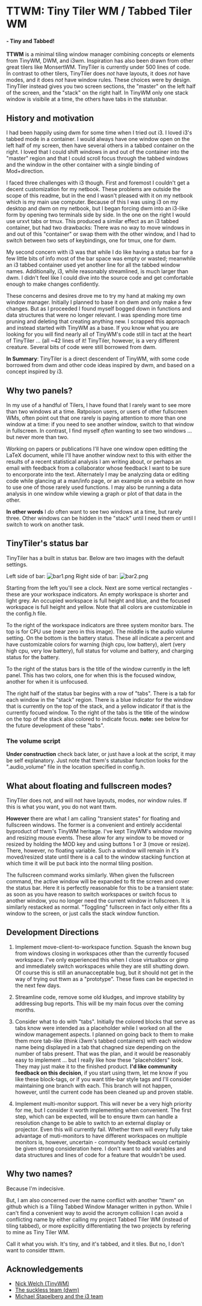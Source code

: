 # TTWM: Tiny Tiler WM / Tabbed Tiler WM #
#### - Tiny and Tabbed! ####

**TTWM** is a minimal tiling window manager combining concepts or elements from TinyWM, DWM, and i3wm.  Inspiration has also been drawn from other great tilers like MonsertWM.  TinyTiler is currently under 500 lines of code.  In contrast to other tilers, TinyTiler does *not* have layouts, it does *not* have modes, and it does *not* have window rules.  These choices were by design.  TinyTiler instead gives you two screen sections, the "master" on the left half of the screen, and the "stack" on the right half.  In TinyWM only one stack window is visibile at a time, the others have tabs in the statusbar.

## History and motivation ##

I had been happily using dwm for some time when I tried out i3.  I loved i3's tabbed mode in a container.  I would always have one window open on the left half of my screen, then have several others in a tabbed container on the right.  I loved that I could shift windows in and out of the container into the "master" region and that I could scroll focus through the tabbed windows and the window in the other container with a single binding of Mod+direction.

I faced three challenges with i3 though.  First and foremost I couldn't get a decent customization for my netbook.  These problems are outside the scope of this readme, but in the end I wasn't pleased with it on my netbook which is my main use computer.  Because of this I was using i3 on my desktop and dwm on my netbook, but I began forcing dwm into an i3-like form by opening two terminals side by side.  In the one on the right I would use urxvt tabs or tmux.  This produced a similar effect as an i3 tabbed container, but had two drawbacks: There was no way to move windows in and out of this "container" or swap them with the other window, and I had to switch between two sets of keybindings, one for tmux, one for dwm.

My second concern with i3 was that while I do like having a status bar for a few little bits of info most of the bar space was empty or wasted; meanwhile an i3 tabbed container used yet another line for all the tabbed window names.  Additionally, i3, while reasonably streamlined, is much larger than dwm.  I didn't feel like I could dive into the source code and get comfortable enough to make changes confidently.

These concerns and desires drove me to try my hand at making my own window manager.  Initially I planned to base it on dwm and only make a few changes.  But as I proceeded I found myself bogged down in functions and data structures that were no longer relevant.  I was spending more time pruning and deleting that creating anything new.  I scrapped this approach and instead started with TinyWM as a base.  If you know what you are looking for you will find nearly all of TinyWM's code still in tact at the heart of TinyTiler ... (all ~42 lines of it!  TinyTiler, however, is a very different creature.  Several bits of code were still borrowed from dwm.

**In Summary**: TinyTiler is a direct descendent of TinyWM, with some code borrowed from dwm and other code ideas inspired by dwm, and based on a concept inspired by i3.

## Why two panels? ##

In my use of a handful of Tilers, I have found that I rarely want to see more than two windows at a time.  Ratpoison users, or users of other fullscreen WMs, often point out that one rarely is paying attention to more than one window at a time: if you need to see another window, switch to that window in fullscreen.  In contrast, I find myself *often* wanting to see two windows ... but never more than two.

Working on papers or publications I'll have one window open editting the LaTeX document, while I'll have another window next to this with either the results of a recent statistical analysis I am writing about, or perhaps an email with feedback from a collaborator whose feedback I want to be sure to encorporate into the text.  Alternately I may be analyzing data or editing code while glancing at a man/info page, or an example on a website on how to use one of those rarely used functions.  I may also be running a data analysis in one window while viewing a graph or plot of that data in the other.

**In other words** I *do* often want to see two windows at a time, but rarely three.  Other windows can be hidden in the "stack" until I need them or until I switch to work on another task.

## TinyTiler's status bar ##

TinyTiler has a built in status bar.  Below are two images with the default settings.

Left side of bar:
![bar1.png](https://raw.github.com/TilbyWhite/ttwm/master/bar1.png)
Right side of bar:
![bar2.png](https://raw.github.com/TilbyWhite/ttwm/master/bar2.png)

Starting from the left you'll see a clock.  Next are some vertical rectangles - these are your workspace indicators.  An empty workspace is shorter and light grey.  An occupied workspace is full height and blue, and the focused workspace is full height and yellow.  Note that all colors are customizable in the config.h file.

To the right of the workspace indicators are three system monitor bars.  The top is for CPU use (near zero in this image).  The middle is the audio volume setting.  On the bottom is the battery status.  These all indicate a percent and have customizable colors for warning (high cpu, low battery), alert (very high cpu, very low battery), full status for volume and battery, and charging status for the battery.

To the right of the status bars is the title of the window currently in the left panel.  This has two colors, one for when this is the focused window, another for when it is unfocused.

The right half of the status bar begins with a row of "tabs".  There is a tab for each window in the "stack" region.  There is a blue indicator for the window that is currently on the top of the stack, and a yellow indicator if that is the currently focued window.  To the right of the tabs is the title of the window on the top of the stack also colored to indicate focus.  **note:** see below for the future development of these "tabs".

### The volume script ###

**Under construction** check back later, or just have a look at the script, it may be self explanatory.  Just note that ttwm's statusbar function looks for the ".audio_volume" file in the location specified in config.h.

## What about floating and fullscreen modes? ##

TinyTiler does not, and will not have layouts, modes, nor window rules.  If this is what you want, you do not want ttwm.

**However** there are what I am calling "transient states" for floating and fullscreen windows.  The former is a convenient and entirely accidental byproduct of ttwm's TinyWM heritage.  I've kept TinyWM's window moving and resizing mouse events.  These allow for any window to be moved or resized by holding the MOD key and using buttons 1 or 3 (move or resize).  There, however, no floating variable.  Such a window will remain in it's moved/resized state until there is a call to the window stacking function at which time it will be put back into the normal tiling position.

The fullscreen command works similarly.  When given the fullscreen command, the active window will be expanded to fit the screen and cover the status bar.  Here it is perfectly reasonable for this to be a transient state: as soon as you have reason to switch workspaces or switch focus to another window, you no longer need the current window in fullscreen.  It is similarly restacked as normal.  "Toggling" fullscreen in fact only either fits a window to the screen, or just calls the stack window function.

## Development Directions ##

1. Implement move-client-to-workspace function.  Squash the known bug from windows closing in workspaces other than the currently focused workspace.  I've only experienced this when I close virtualbox or gimp and immediately switch workspaces while they are still shutting down.  Of course this is still an anunacceptable bug, but it should not get in the way of trying out ttwm as a "prototype".  These fixes can be expected in the next few days.

1. Streamline code, remove some old kludges, and improve stability by addressing bug reports.  This will be my main focus over the coming months.

1. Consider what to do with "tabs".  Initially the colored blocks that serve as tabs know were intended as a placeholder while I worked on all the window management aspects.  I planned on going back to them to make them more tab-like (think i3wm's tabbed containers) with each window name being displayed in a tab that chagned size depending on the number of tabs present.  That was the plan, and it would be reasonably easy to implement ... but I really like how these "placeholders" look.  They may just make it to the finished product.  **I'd like community feedback on this decision**, if you start using ttwm, let me know if you like these block-tags, or if you want title-bar style tags and I'll consider maintaining one branch with each.  This branch will not happen, however, until the current code has been cleaned up and proven stable.

1. Implement multi-monitor support.  This will never be a very high priority for me, but I consider it worth implementing when convenient.  The first step, which can be expected, will be to ensure ttwm can handle a resolution change to be able to switch to an external display or projector.  Even this will currently fail.  Whether ttwm will every fully take advantage of muti-monitors to have different workspaces on multiple monitors is, however,  uncertain - community feedback would certainly be given strong consideration here.  I don't want to add variables and data structures and lines of code for a feature that wouldn't be used.

## Why two names? ##

Because I'm indecisive.

But, I am also concerned over the name conflict with another "ttwm" on github which is a Tiling Tabbed Window Manager written in python.  While I can't find a convenient way to avoid the acronym collision I can avoid a conflicting name by either calling my project Tabbed Tiler WM (instead of tiling tabbed), or more explicitly differentiating the two projects by refering to mine as Tiny Tiler WM.

Call it what you wish.  It's tiny, and it's tabbed, and it tiles.  But no, I don't want to consider tttwm. 

## Acknowledgements ##

* [Nick Welch (TinyWM)](http://incise.org/tinywm.html)
* [The suckless team (dwm)](http://suckless.org)
* [Michael Stapelberg and the i3 team](http://i3wm.org)

